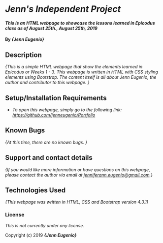 # _Jenn's Independent Project_

#### _This is an HTML webpage to showcase the lessons learned in Epicodus class as of August 25th., August 25th, 2019_

#### By _**{Jenn Eugenio}**_

## Description

_{This is a simple HTML webpage that show the elements learned in Epicodus or Weeks 1 - 3. This webpage is written in HTML with CSS styling elements using Bootstrap. The content itself is all about Jenn Eugenio, the author and contributor to this webpage. }_

## Setup/Installation Requirements

* _To open this webpage, simply go to the following link: https://github.com/jenneugenio/Portfolio_

## Known Bugs

_{At this time, there are no known bugs. }_

## Support and contact details

_{If you would like more information or have questions on this webpage, please contact the author via email at jenniferann.eugenio@gmail.com.}_

## Technologies Used

_{This webpage was written in HTML, CSS and Bootstrap version 4.3.1}_

### License

*This is not currently under any license.*

Copyright (c) 2019 **_{Jenn Eugenio}_**
